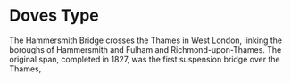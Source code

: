 # Doves Type

The Hammersmith Bridge crosses the Thames in West London, linking the boroughs of Hammersmith and Fulham and Richmond-upon-Thames. The original span, completed in 1827, was the first suspension bridge over the Thames,
